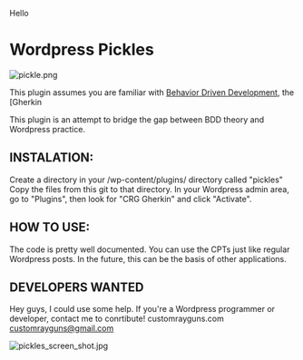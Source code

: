 Hello
# Wordpress Pickles #
![pickle.png](https://bitbucket.org/repo/aAdo7g/images/2792568942-pickle.png)


This plugin assumes you are familiar with [Behavior Driven Development](http://en.wikipedia.org/wiki/Behavior-driven_development), the [Gherkin 

This plugin is an attempt to bridge the gap between BDD theory and Wordpress practice.

## INSTALATION: ##
Create a directory in your /wp-content/plugins/ directory called "pickles"
Copy the files from this git to that directory.
In your Wordpress admin area, go to "Plugins", then look for "CRG Gherkin" and click "Activate".

## HOW TO USE: ##
The code is pretty well documented. You can use the CPTs just like regular Wordpress posts. In the future, this can be the basis of other applications.

## DEVELOPERS WANTED ##
Hey guys, I could use some help. If you're a Wordpress programmer or developer, contact me to conrtibute! customrayguns.com customrayguns@gmail.com

![pickles_screen_shot.jpg](https://bitbucket.org/repo/aAdo7g/images/1209142840-pickles_screen_shot.jpg)
